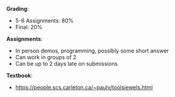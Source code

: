 **Grading**:
 - 5-6 Assignments: 80%
 - Final: 20%

**Assignments**:
 - In person demos, programming, possibly some short answer
 - Can work in groups of 2
 - Can be up to 2 days late on submissions

**Textbook**:
 - https://people.scs.carleton.ca/~paulv/toolsjewels.html
